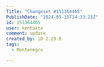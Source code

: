 ```yaml
---
Title: "Changeset #151364465"
PublishDate: "2024-05-15T14:33:23Z"
id: 151364465
user: kentakta
comment: update
created_by: iD 2.29.0
tags:
  - Montenegro

---
```

